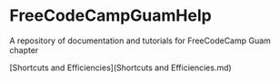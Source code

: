 # FreeCodeCampGuamHelp
A repository of documentation and tutorials for FreeCodeCamp Guam chapter

[Shortcuts and Efficiencies](Shortcuts and Efficiencies.md)
